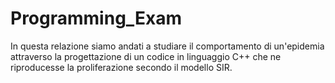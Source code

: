 # Programming_Exam
In questa relazione siamo andati a studiare il comportamento di un'epidemia attraverso la progettazione di un codice in linguaggio C++ che ne riproducesse la proliferazione secondo il modello SIR.
